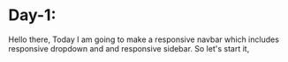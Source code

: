 
# Day-1:
Hello there, Today I am going to make a responsive navbar which includes responsive dropdown and and responsive sidebar. So let's start it,